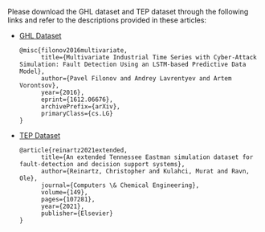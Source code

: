 Please download the GHL dataset and TEP dataset  through the following links and refer to the descriptions provided in these articles:
- [GHL Dataset](https://kas.pr/ics-research/dataset_ghl_1)
    ```    
    @misc{filonov2016multivariate,
          title={Multivariate Industrial Time Series with Cyber-Attack Simulation: Fault Detection Using an LSTM-based Predictive Data Model}, 
          author={Pavel Filonov and Andrey Lavrentyev and Artem Vorontsov},
          year={2016},
          eprint={1612.06676},
          archivePrefix={arXiv},
          primaryClass={cs.LG}
    }
    ```

- [TEP Dataset](https://data.dtu.dk/articles/dataset/Tennessee_Eastman_Reference_Data_for_Fault-Detection_and_Decision_Support_Systems)
    ```
    @article{reinartz2021extended,
          title={An extended Tennessee Eastman simulation dataset for fault-detection and decision support systems},
          author={Reinartz, Christopher and Kulahci, Murat and Ravn, Ole},
          journal={Computers \& Chemical Engineering},
          volume={149},
          pages={107281},
          year={2021},
          publisher={Elsevier}
    }
     ``` 